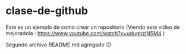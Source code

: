 clase-de-github
===============

Este es un ejemplo de como crear un repositorio (Viendo este video de mejoradola : https://www.youtube.com/watch?v=udughzlN5M4 ) 

Segundo archivo README.md agregado :D
